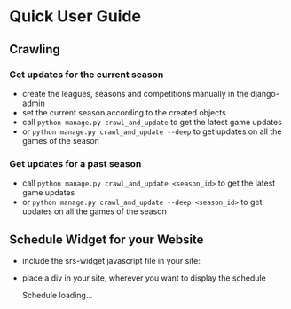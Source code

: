 Quick User Guide
================

Crawling
--------

### Get updates for the current season
- create the leagues, seasons and competitions manually in the django-admin
- set the current season according to the created objects
- call `python manage.py crawl_and_update` to get the latest game updates
- or `python manage.py crawl_and_update --deep` to get updates on all the games of the season

### Get updates for a past season
- call `python manage.py crawl_and_update <season_id>` to get the latest game updates
- or `python manage.py crawl_and_update --deep <season_id>` to get updates on all the games of the season
 

Schedule Widget for your Website
--------------------------------
- include the srs-widget javascript file in your site:

    <script type='text/javascript' src='http://swissrugbystats.ch/lib/srs-widgets.js'></script>
    
- place a div in your site, wherever you want to display the schedule

    <div class="srs-schedule" data-teamid="45">Schedule loading...</div>